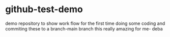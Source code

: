 # github-test-demo
demo repository to show work flow
for the first time doing some coding and commiting these to a branch-main branch
this really amazing for me- deba
